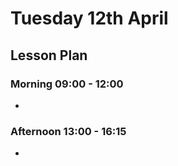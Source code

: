 # Tuesday 12th April

## Lesson Plan

### Morning 09:00 - 12:00

+ 

### Afternoon 13:00 - 16:15

+ 
